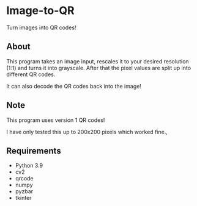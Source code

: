 # Image-to-QR
Turn images into QR codes!

## About
This program takes an image input, rescales it to your desired resolution (1:1) and turns it into grayscale. After that the pixel values are split up into different QR codes.
 
It can also decode the QR codes back into the image!
 
## Note
This program uses version 1 QR codes!

I have only tested this up to 200x200 pixels which worked fine.,

## Requirements

- Python 3.9
- cv2
- qrcode
- numpy
- pyzbar
- tkinter
